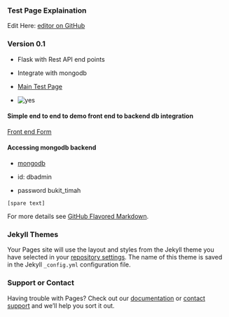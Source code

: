 ### Test Page Explaination

Edit Here: [editor on GitHub](https://github.com/mengweetan/microservice/edit/gh-pages/index.md) 






### Version 0.1

- Flask with Rest API end points
- Integrate with mongodb




- [Main Test Page](http://54.169.144.186/) 


- ![yes](https://media.giphy.com/media/NEvPzZ8bd1V4Y/giphy.gif)

#### Simple end to end to demo front end to backend db integration

 [Front end Form](https://973kdg0apb1.typeform.com/to/nhO8rguy)



#### Accessing mongodb backend 
- [mongodb](https://cloud.mongodb.com)

- id: dbadmin
- password bukit_timah


`[spare text]`

For more details see [GitHub Flavored Markdown](https://guides.github.com/features/mastering-markdown/).

### Jekyll Themes

Your Pages site will use the layout and styles from the Jekyll theme you have selected in your [repository settings](https://github.com/mengweetan/microservice/settings). The name of this theme is saved in the Jekyll `_config.yml` configuration file.

### Support or Contact

Having trouble with Pages? Check out our [documentation](https://docs.github.com/categories/github-pages-basics/) or [contact support](https://support.github.com/contact) and we’ll help you sort it out.
